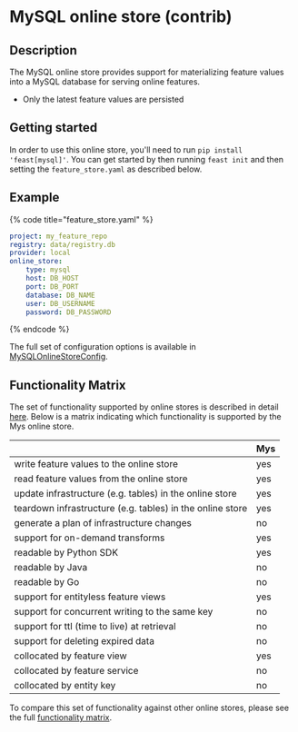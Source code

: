 # MySQL online store (contrib)

## Description

The MySQL online store provides support for materializing feature values into a MySQL database for serving online features.

* Only the latest feature values are persisted

## Getting started
In order to use this online store, you'll need to run `pip install 'feast[mysql]'`. You can get started by then running `feast init` and then setting the `feature_store.yaml` as described below.

## Example

{% code title="feature_store.yaml" %}
```yaml
project: my_feature_repo
registry: data/registry.db
provider: local
online_store:
    type: mysql
    host: DB_HOST
    port: DB_PORT
    database: DB_NAME
    user: DB_USERNAME
    password: DB_PASSWORD
```
{% endcode %}

The full set of configuration options is available in [MySQLOnlineStoreConfig](https://rtd.feast.dev/en/master/#feast.infra.online_stores.mysql.MySQLOnlineStoreConfig).

## Functionality Matrix

The set of functionality supported by online stores is described in detail [here](overview.md#functionality).
Below is a matrix indicating which functionality is supported by the Mys online store.

|                                                           | Mys  |
| :-------------------------------------------------------- | :--- |
| write feature values to the online store                  | yes  |
| read feature values from the online store                 | yes  |
| update infrastructure (e.g. tables) in the online store   | yes  |
| teardown infrastructure (e.g. tables) in the online store | yes  |
| generate a plan of infrastructure changes                 | no   |
| support for on-demand transforms                          | yes  |
| readable by Python SDK                                    | yes  |
| readable by Java                                          | no   |
| readable by Go                                            | no   |
| support for entityless feature views                      | yes  |
| support for concurrent writing to the same key            | no   |
| support for ttl (time to live) at retrieval               | no   |
| support for deleting expired data                         | no   |
| collocated by feature view                                | yes  |
| collocated by feature service                             | no   |
| collocated by entity key                                  | no   |

To compare this set of functionality against other online stores, please see the full [functionality matrix](overview.md#functionality-matrix).
